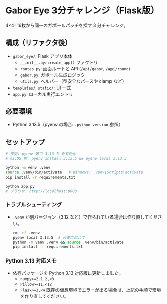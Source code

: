 # Gabor Eye 3分チャレンジ（Flask版）

4×4=16枚から同一のガボールパッチを探す 3 分チャレンジ。

## 構成（リファクタ後）
- `gabor_eye/`: Flask アプリ本体
  - `__init__.py`: `create_app()` ファクトリ
  - `routes.py`: 画面ルートと API (`/api/gabor`, `/api/round`)
  - `gabor.py`: ガボール生成ロジック
  - `utils.py`: ヘルパー（型安全なパースや clamp など）
- `templates/`, `static/`: UI 一式
- `app.py`: ローカル実行エントリ

## 必要環境
- Python 3.13.5（pyenv の場合: `.python-version` 参照）

## セットアップ
```bash
# 推奨: pyenv 等で 3.13.5 を有効化
# macOS 例: pyenv install 3.13.5 && pyenv local 3.13.5

python -m venv .venv
source .venv/bin/activate   # Windows: .venv\Scripts\activate
pip install -r requirements.txt

python app.py
# ブラウザ: http://localhost:8000
```

### トラブルシューティング
- `.venv` が別バージョン（3.12 など）で作られている場合は作り直してください。
  ```bash
  rm -rf .venv
  pyenv local 3.13.5  # 必要に応じて
  python -m venv .venv && source .venv/bin/activate
  pip install -r requirements.txt
  ```

### Python 3.13 対応メモ
- 依存パッケージを Python 3.13 対応版に更新しました。
  - `numpy>=2.1.2,<3`
  - `Pillow>=11,<12`
  - `Flask>=3,<4`
  既存の仮想環境でエラーが出る場合は、上記の手順で環境を作り直してください。
